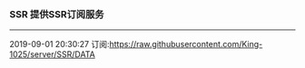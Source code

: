 ### SSR 提供SSR订阅服务
---
2019-09-01 20:30:27 订阅:https://raw.githubusercontent.com/King-1025/server/SSR/DATA
